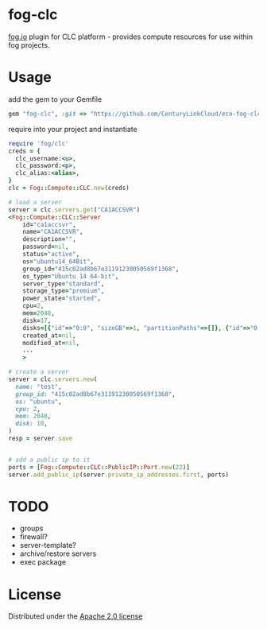 # fog-clc

[fog.io](http://fog.io) plugin for CLC platform - provides compute resources for use within fog projects. 


# Usage

add the gem to your Gemfile

```ruby
gem "fog-clc", :git => "https://github.com/CenturyLinkCloud/eco-fog-clc"
```

require into your project and instantiate

```ruby
require 'fog/clc'
creds = {
  clc_username:<u>,
  clc_password:<p>,
  clc_alias:<alias>,
}
clc = Fog::Compute::CLC.new(creds)

```

```ruby
# load a server
server = clc.servers.get("CA1ACCSVR")
<Fog::Compute::CLC::Server
    id="ca1accsvr",
    name="CA1ACCSVR",
    description="",
    password=nil,
    status="active",
    os="ubuntu14_64Bit",
    group_id="415c02ad8b67e31191230050569f1368",
    os_type="Ubuntu 14 64-bit",
    server_type="standard",
    storage_type="premium",
    power_state="started",
    cpu=2,
    mem=2048,
    disk=17,
    disks=[{"id"=>"0:0", "sizeGB"=>1, "partitionPaths"=>[]}, {"id"=>"0:1", "sizeGB"=>2, "partitionPaths"=>[]}, {"id"=>"0:2", "sizeGB"=>14, "partitionPaths"=>[]}],
    created_at=nil,
    modified_at=nil,
    ...
    >

# create a server
server = clc.servers.new(
  name: "test",
  group_id: "415c02ad8b67e31191230050569f1368",
  os: "ubuntu",
  cpu: 2,
  mem: 2048,
  disk: 10,
)
resp = server.save


# add a public ip to it
ports = [Fog::Compute::CLC::PublicIP::Port.new(22)]
server.add_public_ip(server.private_ip_addresses.first, ports)

```


# TODO
- groups
- firewall?
- server-template?
- archive/restore servers
- exec package

# License
Distributed under the [Apache 2.0 license](LICENSE.md) 

